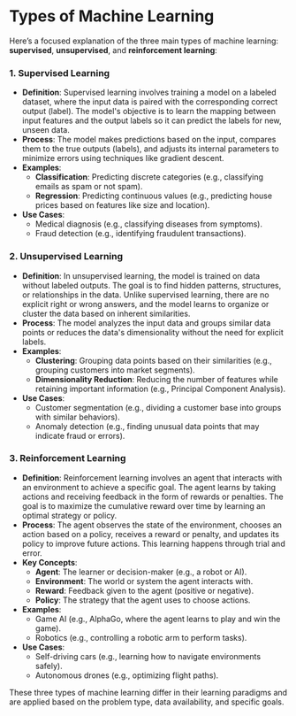 # Types of Machine Learning
Here’s a focused explanation of the three main types of machine learning: **supervised**, **unsupervised**, and **reinforcement learning**:

### 1. **Supervised Learning**
   - **Definition**: Supervised learning involves training a model on a labeled dataset, where the input data is paired with the corresponding correct output (label). The model's objective is to learn the mapping between input features and the output labels so it can predict the labels for new, unseen data.
   - **Process**: The model makes predictions based on the input, compares them to the true outputs (labels), and adjusts its internal parameters to minimize errors using techniques like gradient descent.
   - **Examples**:
     - **Classification**: Predicting discrete categories (e.g., classifying emails as spam or not spam).
     - **Regression**: Predicting continuous values (e.g., predicting house prices based on features like size and location).
   - **Use Cases**:
     - Medical diagnosis (e.g., classifying diseases from symptoms).
     - Fraud detection (e.g., identifying fraudulent transactions).

### 2. **Unsupervised Learning**
   - **Definition**: In unsupervised learning, the model is trained on data without labeled outputs. The goal is to find hidden patterns, structures, or relationships in the data. Unlike supervised learning, there are no explicit right or wrong answers, and the model learns to organize or cluster the data based on inherent similarities.
   - **Process**: The model analyzes the input data and groups similar data points or reduces the data's dimensionality without the need for explicit labels.
   - **Examples**:
     - **Clustering**: Grouping data points based on their similarities (e.g., grouping customers into market segments).
     - **Dimensionality Reduction**: Reducing the number of features while retaining important information (e.g., Principal Component Analysis).
   - **Use Cases**:
     - Customer segmentation (e.g., dividing a customer base into groups with similar behaviors).
     - Anomaly detection (e.g., finding unusual data points that may indicate fraud or errors).

### 3. **Reinforcement Learning**
   - **Definition**: Reinforcement learning involves an agent that interacts with an environment to achieve a specific goal. The agent learns by taking actions and receiving feedback in the form of rewards or penalties. The goal is to maximize the cumulative reward over time by learning an optimal strategy or policy.
   - **Process**: The agent observes the state of the environment, chooses an action based on a policy, receives a reward or penalty, and updates its policy to improve future actions. This learning happens through trial and error.
   - **Key Concepts**:
     - **Agent**: The learner or decision-maker (e.g., a robot or AI).
     - **Environment**: The world or system the agent interacts with.
     - **Reward**: Feedback given to the agent (positive or negative).
     - **Policy**: The strategy that the agent uses to choose actions.
   - **Examples**:
     - Game AI (e.g., AlphaGo, where the agent learns to play and win the game).
     - Robotics (e.g., controlling a robotic arm to perform tasks).
   - **Use Cases**:
     - Self-driving cars (e.g., learning how to navigate environments safely).
     - Autonomous drones (e.g., optimizing flight paths).

These three types of machine learning differ in their learning paradigms and are applied based on the problem type, data availability, and specific goals.